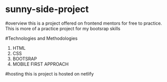 # sunny-side-project

#overview
this is a project offered on frontend mentors for free to practice. This is more of a practice project for my bootsrap skills

#Technologies and Methodologies
1. HTML
2. CSS
3. BOOTSRAP
4. MOBILE FIRST APPROACH

#hosting
this is project is hosted on netlify
